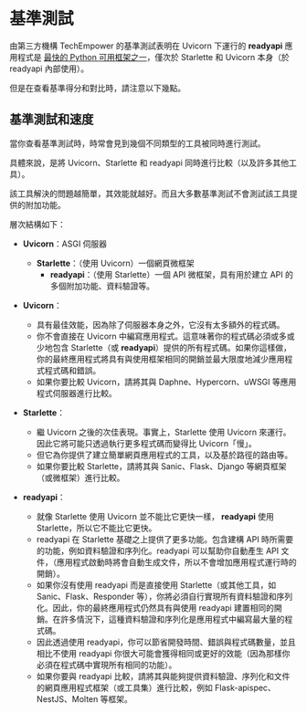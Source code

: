 # 基準測試

由第三方機構 TechEmpower 的基準測試表明在 Uvicorn 下運行的 **readyapi** 應用程式是 <a href="https://www.techempower.com/benchmarks/#section=test&runid=7464e520-0dc2-473d-bd34-dbdfd7e85911&hw=ph&test=query&l=zijzen-7" class="external-link" target="_blank">最快的 Python 可用框架之一</a>，僅次於 Starlette 和 Uvicorn 本身（於 readyapi 內部使用）。

但是在查看基準得分和對比時，請注意以下幾點。

## 基準測試和速度

當你查看基準測試時，時常會見到幾個不同類型的工具被同時進行測試。

具體來說，是將 Uvicorn、Starlette 和 readyapi 同時進行比較（以及許多其他工具）。

該工具解決的問題越簡單，其效能就越好。而且大多數基準測試不會測試該工具提供的附加功能。

層次結構如下：

* **Uvicorn**：ASGI 伺服器
    * **Starlette**：（使用 Uvicorn）一個網頁微框架
        * **readyapi**：（使用 Starlette）一個 API 微框架，具有用於建立 API 的多個附加功能、資料驗證等。

* **Uvicorn**：
    * 具有最佳效能，因為除了伺服器本身之外，它沒有太多額外的程式碼。
    * 你不會直接在 Uvicorn 中編寫應用程式。這意味著你的程式碼必須或多或少地包含 Starlette（或 **readyapi**）提供的所有程式碼。如果你這樣做，你的最終應用程式將具有與使用框架相同的開銷並最大限度地減少應用程式程式碼和錯誤。
    * 如果你要比較 Uvicorn，請將其與 Daphne、Hypercorn、uWSGI 等應用程式伺服器進行比較。
* **Starlette**：
    * 繼 Uvicorn 之後的次佳表現。事實上，Starlette 使用 Uvicorn 來運行。因此它將可能只透過執行更多程式碼而變得比 Uvicorn「慢」。
    * 但它為你提供了建立簡單網頁應用程式的工具，以及基於路徑的路由等。
    * 如果你要比較 Starlette，請將其與 Sanic、Flask、Django 等網頁框架（或微框架）進行比較。
* **readyapi**：
    * 就像 Starlette 使用 Uvicorn 並不能比它更快一樣， **readyapi** 使用 Starlette，所以它不能比它更快。
    * readyapi 在 Starlette 基礎之上提供了更多功能。包含建構 API 時所需要的功能，例如資料驗證和序列化。readyapi 可以幫助你自動產生 API 文件，（應用程式啟動時將會自動生成文件，所以不會增加應用程式運行時的開銷）。
    * 如果你沒有使用 readyapi 而是直接使用 Starlette（或其他工具，如 Sanic、Flask、Responder 等），你將必須自行實現所有資料驗證和序列化。因此，你的最終應用程式仍然具有與使用 readyapi 建置相同的開銷。在許多情況下，這種資料驗證和序列化是應用程式中編寫最大量的程式碼。
    * 因此透過使用 readyapi，你可以節省開發時間、錯誤與程式碼數量，並且相比不使用 readyapi 你很大可能會獲得相同或更好的效能（因為那樣你必須在程式碼中實現所有相同的功能）。
    * 如果你要與 readyapi 比較，請將其與能夠提供資料驗證、序列化和文件的網頁應用程式框架（或工具集）進行比較，例如 Flask-apispec、NestJS、Molten 等框架。
